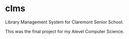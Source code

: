# clms

Library Management System for Claremont Senior School.

This was the final project for my Alevel Computer Science.
